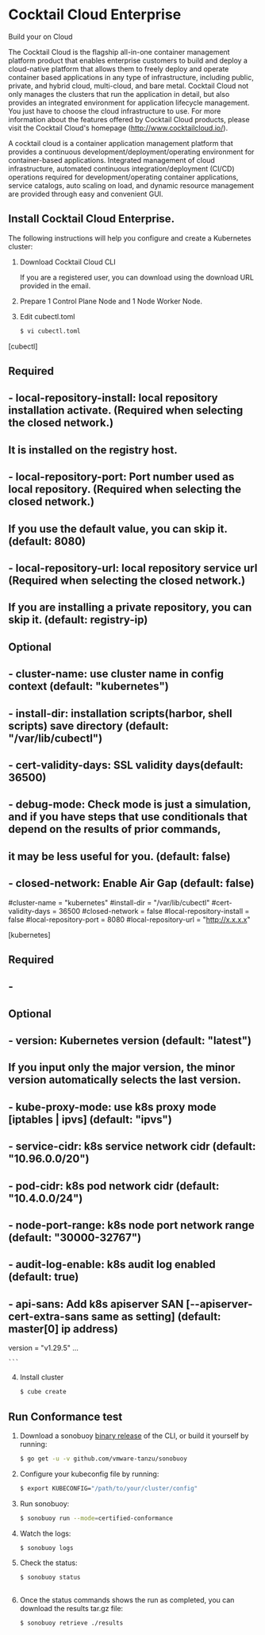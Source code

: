 # Cocktail Cloud Enterprise
Build your on Cloud

The Cocktail Cloud is the flagship all-in-one container management platform product that enables enterprise customers to build and deploy a cloud-native platform
that allows them to freely deploy and operate container based applications in any type of infrastructure, including public, private, and hybrid cloud, multi-cloud, and bare metal.
Cocktail Cloud not only manages the clusters that run the application in detail, but also provides an integrated environment for application lifecycle management.
You just have to choose the cloud infrastructure to use. For more information about the features offered by Cocktail Cloud products, please visit the Cocktail Cloud's homepage (http://www.cocktailcloud.io/).

A cocktail cloud is a container application management platform that provides a continuous development/deployment/operating environment for container-based applications. Integrated management of cloud infrastructure, automated continuous integration/deployment (CI/CD) operations required for development/operating container applications, service catalogs, auto scaling on load, and dynamic resource management are provided through easy and convenient GUI.

## Install Cocktail Cloud Enterprise.

The following instructions will help you configure and create a Kubernetes cluster:

1. Download Cocktail Cloud CLI

   If you are a registered user, you can download using the download URL provided in the email.

2. Prepare 1 Control Plane Node and 1 Node Worker Node.

3. Edit cubectl.toml
    ```sh
    $ vi cubectl.toml
[cubectl]
## Required
## - local-repository-install: local repository installation activate. (Required when selecting the closed network.)
##                             It is installed on the registry host.
## - local-repository-port: Port number used as local repository. (Required when selecting the closed network.)
##                          If you use the default value, you can skip it. (default: 8080)
## - local-repository-url: local repository service url (Required when selecting the closed network.)
##                         If you are installing a private repository, you can skip it. (default: registry-ip)
## Optional
## - cluster-name: use cluster name in config context (default: "kubernetes")
## - install-dir: installation scripts(harbor, shell scripts) save directory (default: "/var/lib/cubectl")
## - cert-validity-days: SSL validity days(default: 36500)
## - debug-mode: Check mode is just a simulation, and if you have steps that use conditionals that depend on the results of prior commands,
## it may be less useful for you. (default: false)
## - closed-network: Enable Air Gap (default: false)
#cluster-name = "kubernetes"
#install-dir = "/var/lib/cubectl"
#cert-validity-days = 36500
#closed-network = false
#local-repository-install = false
#local-repository-port = 8080
#local-repository-url = "http://x.x.x.x"

[kubernetes]
## Required
## -
## Optional
## - version: Kubernetes version (default: "latest")
##            If you input only the major version, the minor version automatically selects the last version.
## - kube-proxy-mode: use k8s proxy mode [iptables | ipvs] (default: "ipvs")
## - service-cidr: k8s service network cidr (default: "10.96.0.0/20")
## - pod-cidr: k8s pod network cidr (default: "10.4.0.0/24")
## - node-port-range: k8s node port network range (default: "30000-32767")
## - audit-log-enable: k8s audit log enabled (default: true)
## - api-sans: Add k8s apiserver SAN [--apiserver-cert-extra-sans same as setting] (default: master[0] ip address)
version = "v1.29.5"
      ...

    ```
4. Install cluster
    ```sh
    $ cube create
    ```

## Run Conformance test

1. Download a sonobuoy [binary release](https://github.com/heptio/sonobuoy/releases) of the CLI, or build it yourself by running:
    ```sh
    $ go get -u -v github.com/vmware-tanzu/sonobuoy
    ```

2. Configure your kubeconfig file by running:
    ```sh
    $ export KUBECONFIG="/path/to/your/cluster/config"
    ```

3. Run sonobuoy:
    ```sh
    $ sonobuoy run --mode=certified-conformance
    ```

4. Watch the logs:
    ```sh
    $ sonobuoy logs
    ```

5. Check the status:
    ```sh
    $ sonobuoy status
  

6. Once the status commands shows the run as completed, you can download the results tar.gz file:
    ```sh
    $ sonobuoy retrieve ./results
    ```
